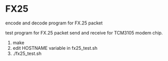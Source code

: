 # FX25
encode and decode program for FX.25 packet

test program for FX.25 packet send and receive for TCM3105 modem chip.

1. make
2. edit HOSTNAME variable in fx25_test.sh
3. ./fx25_test.sh
